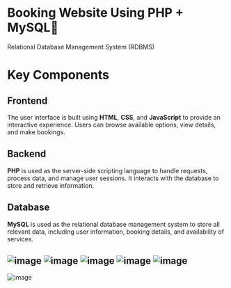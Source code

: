 # Booking Website Using PHP + MySQL🥸
Relational Database Management System (RDBMS)
# Key Components

## Frontend
The user interface is built using **HTML**, **CSS**, and **JavaScript** to provide an interactive experience. Users can browse available options, view details, and make bookings.

## Backend
**PHP** is used as the server-side scripting language to handle requests, process data, and manage user sessions. It interacts with the database to store and retrieve information.

## Database
**MySQL** is used as the relational database management system to store all relevant data, including user information, booking details, and availability of services. 


![image](https://github.com/user-attachments/assets/b86ed65d-d49a-49d5-87f1-851e3cc2b301)
![image](https://github.com/user-attachments/assets/2c3f5c3e-c426-48d9-91bd-5e03b203d910)
![image](https://github.com/user-attachments/assets/052570c7-4c8b-4f6b-b181-bf3bfaa614d5)
![image](https://github.com/user-attachments/assets/31432be9-5e00-4a8f-a7f5-0dd28002418e)
![image](https://github.com/user-attachments/assets/1e863bac-ab1c-495f-9448-f0e3862eaeed)
--
![image](https://github.com/user-attachments/assets/9dd4892e-a83b-418d-8990-cb66f1a99608)




